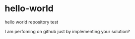 # hello-world
hello world repository test

I am perfoming on github just by implementing your solution?
